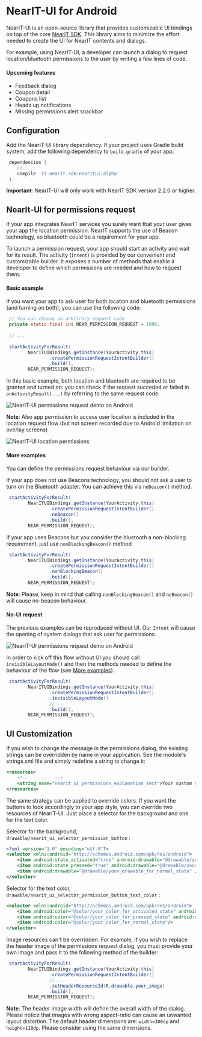 # NearIT-UI for Android
NearIT-UI is an open-source library that provides customizable UI bindings on top of the core [NearIT SDK](https://github.com/nearit/Android-SDK).
This library aims to minimize the effort needed to create the UI for NearIT contents and dialogs.

For example, using NearIT-UI, a developer can launch a dialog to request location/bluetooth permissions to the user by writing a few lines of code.

#### Upcoming features
- Feedback dialog
- Coupon detail
- Coupons list
- Heads up notifications
- Missing permissions alert snackbar

## Configuration
Add the NearIT-UI library dependency. If your project uses Gradle build system, add the following dependency to `build.gradle` of your app:
```groovy
 dependencies {
    //  ...
    compile 'it.nearit.sdk:nearitui:alpha'
 }
```

**Important**: NearIT-UI will only work with NearIT SDK version 2.2.0 or higher.

## NearIt-UI for permissions request
If your app integrates NearIT services you surely want that your user gives your app the location permission. NearIT supports the use of Beacon technology, so bluetooth could be a requirement for your app.

To launch a permission request, your app should start an activity and wait for its result. The activity (`Intent`) is provided by our convenient and customizable builder. It exposes a number of methods that enable a developer to define which permissions are needed and how to request them.

#### Basic example
If you want your app to ask user for both location and bluetooth permissions (and turning on both), you can use the following code:
```java
 // You can choose an arbitrary request code
 private static final int NEAR_PERMISSION_REQUEST = 1000;
 
 // ...
 
 startActivityForResult(
        NearITUIBindings.getInstance(YourActivity.this)
                .createPermissionRequestIntentBuilder()
                .build(),
        NEAR_PERMISSION_REQUEST);
```
In this basic example, both location and bluetooth are required to be granted and turned on: you can check if the request succeded or failed in `onActivityResult(...)` by referring to the same request code.

![NearIT-UI permissions request demo on Android](demo_basic.gif)

**Note**: Also app permission to access user location is included in the location request flow (but not screen recorded due to Android limitation on overlay screens)

![NearIT-UI location permissions](location_permission.png)

#### More examples
You can define the permissions request behaviour via our builder.

If your app does not use Beacons technology, you should not ask a user to turn on the Bluetooth adapter. You can achieve this via `noBeacon()` method.
```java
 startActivityForResult(
        NearITUIBindings.getInstance(YourActivity.this)
                .createPermissionRequestIntentBuilder()
                .noBeacon()
                .build(),
        NEAR_PERMISSION_REQUEST);
```

If your app uses Beacons but you consider the bluetooth a non-blocking requirement, just use `nonBlockingBeacon()` method

```java
 startActivityForResult(
        NearITUIBindings.getInstance(YourActivity.this)
                .createPermissionRequestIntentBuilder()
                .nonBlockingBeacon()
                .build(),
        NEAR_PERMISSION_REQUEST);
```

**Note**: Please, keep in mind that calling `nonBlockingBeacon()` and `noBeacon()` will cause no-beacon behaviour.

#### No-UI request
The previous examples can be reproduced without UI. Our `Intent` will cause the opening of system dialogs that ask user for permissions.

![NearIT-UI permissions request demo on Android](demo_invisible.gif)

In order to kick off this flow without UI you should call `invisibleLayoutMode()` and then the methods needed to define the behaviour of the flow (see [More examples](#more-examples)).

```java
 startActivityForResult(
        NearITUIBindings.getInstance(YourActivity.this)
                .createPermissionRequestIntentBuilder()
                .invisibleLayoutMode()
                // ...
                .build(),
        NEAR_PERMISSION_REQUEST);
```

## UI Customization

If you wish to change the message in the permissions dialog, the existing strings can be overridden by name in your application. See the module's strings.xml file and simply redefine a string to change it:

```xml
<resources>
    <!--    ...   -->
    <string name="nearit_ui_permissions_explanation_text">Your custom string</string>
</resources>
```

The same strategy can be applied to override colors. If you want the buttons to look accordingly to your app style, you can override two resources of NearIT-UI. Just place a selector for the background and one for the text color.

Selector for the background, `drawable/nearit_ui_selector_permission_button` :

```xml
<?xml version="1.0" encoding="utf-8"?>
<selector xmlns:android="http://schemas.android.com/apk/res/android">
    <item android:state_activated="true" android:drawable="@drawable/your_drawable_for_activated_state" />
    <item android:state_pressed="true" android:drawable="@drawable/your_drawable_for_selected_state" />
    <item android:drawable="@drawable/your_drawable_for_normal_state" />
</selector>
```

Selector for the text color, `drawable/nearit_ui_selector_permission_button_text_color` :

```xml
<selector xmlns:android="http://schemas.android.com/apk/res/android">
    <item android:color="@color/your_color_for_activated_state" android:state_activated="true"/>
    <item android:color="@color/your_color_for_pressed_state" android:state_pressed="true"/>
    <item android:color="@color/your_color_for_normal_state"/>
</selector>
```

Image resources can't be overridden. For example, if you wish to replace the header image of the permissions request dialog, you must provide your own image and pass it to the following method of the builder:

```java
 startActivityForResult(
        NearITUIBindings.getInstance(YourActivity.this)
                .createPermissionRequestIntentBuilder()
                // ...
                .setHeaderResourceId(R.drawable.your_image)                                                                                                                                                                                                                                                                        (R.drawable.your_png_image)
                .build(),
        NEAR_PERMISSION_REQUEST);
```

**Note**: The header image width will define the overall width of the dialog. Please notice that images with wrong aspect-ratio can cause an unwanted layout distortion.
The default header dimensions are: `width=300dp` and `height=110dp`. Please consider using the same dimensions.